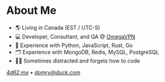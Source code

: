 # About Me
- 🌎 Living in Canada (EST / UTC-5)
- 💻 Developer, Consultant, and QA @ [OmegaVPN](https://github.com/Omega-VPN)
- 🚀 Experience with Python, JavaScript, Rust, Go
- 🗂️ Experience with MongoDB, Redis, MySQL, PostgreSQL
- 😶‍🌫️ Sometimes distracted and forgets how to code

*[4d62.me](https://4d62.me)* • *[domry@duck.com](mailto:domry@duck.com)*
